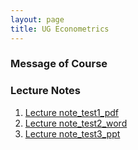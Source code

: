 ```yaml
---
layout: page
title: UG Econometrics
---
```


### Message of Course

### Lecture Notes
1. [Lecture note_test1_pdf](https://ruc-econ.github.io/Lecture_Notes/UG_econometrics/JMLRdropout.pdf)
2. [Lecture note_test2_word](https://ruc-econ.github.io/Lecture_Notes/UG_econometrics/LaTeX画神经网络图.docx)
3. [Lecture note_test3_ppt](https://ruc-econ.github.io/Lecture_Notes/UG_econometrics/latex教程解析.ppt)
